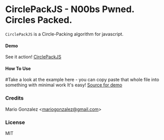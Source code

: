 CirclePackJS - N00bs Pwned. Circles Packed.
============
`CirclePackJS` is a Circle-Packing algorithm for javascript.

#### Demo
See it action! [CirclePackJS](http://onedayitwillmake.com/CirclePackJS)

#### How To Use
#Take a look at the example here - you can copy paste that whole file into something with minimal work
It's easy! [Source for demo](https://github.com/onedayitwillmake/CirclePackingJS/blob/master/js-module/web/js/main.js)

### Credits
Mario Gonzalez &lt;mariogonzalez@gmail.com&gt;

### License
MIT